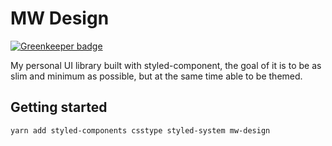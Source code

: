 # MW Design

[![Greenkeeper badge](https://badges.greenkeeper.io/thousight/MW-Design.svg)](https://greenkeeper.io/)

My personal UI library built with styled-component, the goal of it is to be as slim and minimum as possible, but at the same time able to be themed.

## Getting started

`yarn add styled-components csstype styled-system mw-design`
